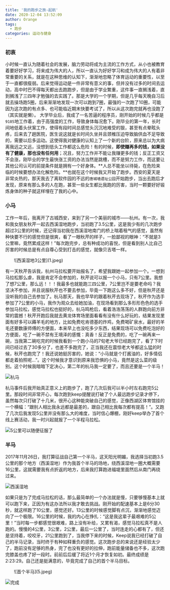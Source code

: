 ```yaml
---
title: '我的跑步之旅-起航'
date: 2020-12-04 13:52:09
author: Orange
tags:
  - 跑步
categories: 运动与健身
---
```



### 初衷 ###

小时候一直认为随着社会的发展，脑力劳动将成为主流的工作方式，从小也被教育着要好好学习，将来成为伟大的人，所以一直认为好好学习和成为伟大的人有着非常重要的关系，就是在这种思维的认知下，渐渐地忽略了体育运动的重要性，以至于一直都很瘦弱。后来觉得运动是一件非常有意义的事，但并没有过多的时间去运动，高中时巴不得每天都出去跑跑步，但是由于学业繁重，这件事一直搁浅着，直到搁浅了三四年才勉强的去实践了。那是大学的一个学期，但是几乎每天晚自习后就去操场跑5圈，后来渐渐地发现一次可以跑到7圈，最强的一次跑了10圈，可能因为这次跑的有点多、也可能临近期末快要考试了，所以从这次跑完就再也没跑了（其实就是懒）。
大学毕业后，我成了一名苦逼的程序员，刚开始的时候几乎都是`9105`地工作着，由于高强度的工作，导致身体每况愈下。刚毕业的第一年，长时间地低着头伏案工作，使得有段时间总感觉头沉沉地难受的狠，甚至有点晕眩头疼，后来去了趟医院，医生说这就是长时间久坐并且颈椎压迫导致脑供血不足导致的，需要以后多运动。这使得我对健康的认知上了一个新的台阶，原来总以为大病离我远之又远，没想到低头工作都这么危险！有的时候，**即使赚再多的钱，如果没有了健康，那也没有任何用**；况且，努力工作并不能让我赚更多的钱；反正工资又不会涨，刚毕业的学生最快涨工资的办法当然是跳槽，而不是努力工作，而这要让其他公司认可的前提条件就是拥有一个好身体。**人总不能坐以待毙，在危险来临的时候要想办法化解危险。**也就在这个时候我又开始了跑步。西安的夏天是非常炎热的，那天我去了离软件园的不远的`唐城墙遗址公园`开始跑步，当出去跑后才发现，原来有那么多的人在跑，甚至一些女生都比我跑的厉害，当时一颗要好好锻炼身体的种子就这样埋在了我的心中。

### 小马 ###

工作一年后，我离开了古城西安，来到了另一个美丽的城市——杭州。有一次，我和我女朋友秋芹一起去西溪湿地跑步，当初跑了3.5公里，这是我少有的几次跑步超过3公里的时候，还记得当初我在西溪湿地南门的桥上喘着租气的感觉，虽然有种快要不行的感觉但是很爽，看了一眼秋芹的样子，一脸鄙视的眼神：“不就是3公里嘛，竟然累成这样！”每次跑完步，总有种成功的喜悦，但是看到别人比自己厉害的时候总是有点自尊心受到打击的感觉，就像贝吉塔一样。

<div style="max-width:450px;margin:auto">
![西溪湿地3公里](1.jpeg)
</div>

有一天秋芹告诉我，杭州马拉松要开始报名了，希望我跟她一起参加一个。一想到马拉松那么虐，我是肯定不会参加的，秋芹说可以报一个小马，只有7公里。我想了想7公里，那么远！！！我最多也就能跑三四公里，7公里岂不是要老命吗？我坚决不参加，并且说服秋芹也不要去参加，毕竟一下跑这么多不好，但是秋芹还是没听我的自己去参加了。杭马那天，我也早早的跟着秋芹去现场了，秋芹作为选手参加了7公里的小马，我作为观众去给她加油，在现场看到那么多形形色色的选手参加马拉松，感觉马拉松也挺好的，杭马鸣枪后，看着浩浩荡荡的人群跑向前方非常的震撼！秋芹开跑后我就去黄龙体育场里面看看有没有什么好玩的，结果发现里面有好多可以薅羊毛的地方，比如免费吃肯德基的炸鸡，免费喝矿泉水，最好的羊毛还要数康师傅的方便面，本来早上也没吃多少东西，结果现场可以免费吃泡好的方便面，吃了一碗不禁有王境泽的感慨：真香！反正是免费的，吃了一碗再来一碗，当我第二碗吃完的时候我看到一个跑小马的7旬老大爷已经跑完了，看了下时间已经过去了30多分了，也差不多跑完了，正当我还在震惊老大爷都这么猛的时候，秋芹也跑完了！我还说她挺厉害的，她说：“小马就是个打酱油的，好多情侣都走着拍照呢...”。这个时候我才意识到原来我恐惧的小马，竟然是这么菜的级别。这个时候我暗暗下定决心，第二年的杭马我一定要了，而且还要是一个半马！

![杭马](2.jpeg)

杭马事件后我开始真正意义上的跑步了，跑了几次后我可以半小时左右跑完5公里。那段时间非常开心，每次跑到keep提醒说打破了个人最远跑步记录才停下，虽然每次只打破了十几米，很开心这种能突破自己的感觉，正像西湖区体育馆挂的一个横幅：“跟别人相比我永远都是最差的，跟自己相比我每次都有提高！”。又跑了几次后我发现5公里并没有那么大的难度，当时信心爆棚，刚好keep举办了首个线上赛活动，我一时兴起就报了一个半程马拉松。

![5公里可以随便征服了](3.jpeg)

### 半马 ###

2017年11月26日，我打算征战自己第一个半马，这天阳光明媚，我选择当初跑3.5公里的那个地方（西溪湿地）作为我首个半马的场地，绕西溪湿地一圈大概需要16公里，这就需要我有点折返的地方，后来我打算跑进福堤里面然后从南门再绕过来。

![西溪湿地](4.jpeg)

如果只是为了完成马拉松的话，那么最简单的一个办法就是慢，只要够慢基本上就可以跑下来，正因为有这办法所以我才敢去挑战。刚开始的配速基本上是6分30秒，就这样跑了10公里，感觉还好。13公里的时候感觉脚有点沉，渐渐地感觉迈向了一个极限。16公里的时候，我的内心在挣扎：“这是我这辈子最艰难的5公里！”当时每一步都感觉很艰难，路上没有补给，又累有渴，感觉马拉松真不是人跑的。慢慢的4公里，3公里，2公里，最后一公里了，当时连走的心都有了，但还是坚持着，咬咬牙，21公里跑到了，当我停下来的时候，Keep说我已经打破了自己的半马记录，当时终于有种如释重负的感觉。这次跑步总的来说还是经验太少了，跑前没有足够的热身，完了也没有更好的拉伸，跑前能量储备也不多，这次跑完膝盖也疼了好一段时。前前后后缓了将近1个月才恢复如初。最终成绩是2:23:29。自己还是挺满意的，毕竟完成了自己的首个半马目标。

<div style="max-width:450px;margin:auto">
![首个半马](5.jpeg)
</div>


![完成](6.jpeg)
